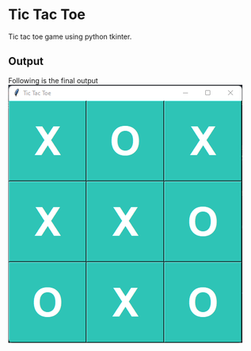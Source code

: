 # Tic Tac Toe

Tic tac toe game using python tkinter.

## Output

Following is the final output
![alt text](./output.png)
